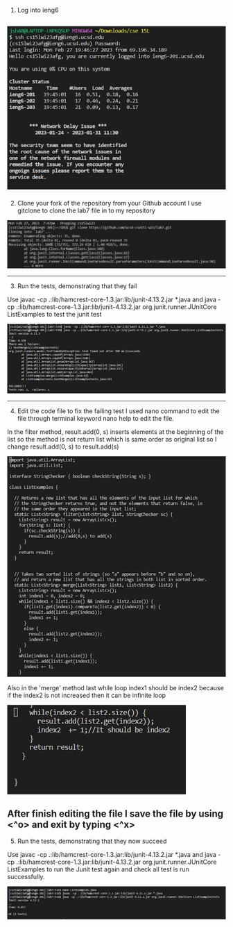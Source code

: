 1. Log into ieng6


![Image](1.png)
----------------------------------------------------------------------------------------------------------------------------
2. Clone your fork of the repository from your Github account
I use gitclone to clone the lab7 file in to my repository

![Image](6.png)

----------------------------------------------------------------------------------------------------------------------------
3. Run the tests, demonstrating that they fail

Use javac -cp .:lib/hamcrest-core-1.3.jar:lib/junit-4.13.2.jar *.java
and java -cp .:lib/hamcrest-core-1.3.jar:lib/junit-4.13.2.jar org.junit.runner.JUnitCore ListExamples 
to test the junit test

![Image](2.png)

----------------------------------------------------------------------------------------------------------------------------
4. Edit the code file to fix the failing test
I used nano command to edit the file through terminal 
keyword nano help to edit the file.

In the filter method, result.add(0, s) inserts elements at the beginning of the list so 
the method is not return list which is same order as original list so I change result.add(0, s)
to result.add(s) 

![Image](3.png)

Also in the 'merge' method last while loop index1 should be index2 because 
if the index2 is not increased then it can be infinite loop

![Image](4.png)

After finish editing the file I save the file by using <^o> and exit by typing <^x>
----------------------------------------------------------------------------------------------------------------------------
5. Run the tests, demonstrating that they now succeed

Use javac -cp .:lib/hamcrest-core-1.3.jar:lib/junit-4.13.2.jar *.java
and java -cp .:lib/hamcrest-core-1.3.jar:lib/junit-4.13.2.jar org.junit.runner.JUnitCore ListExamples 
to run the Junit test again and check all test is run successfully.

![Image](5.png)
